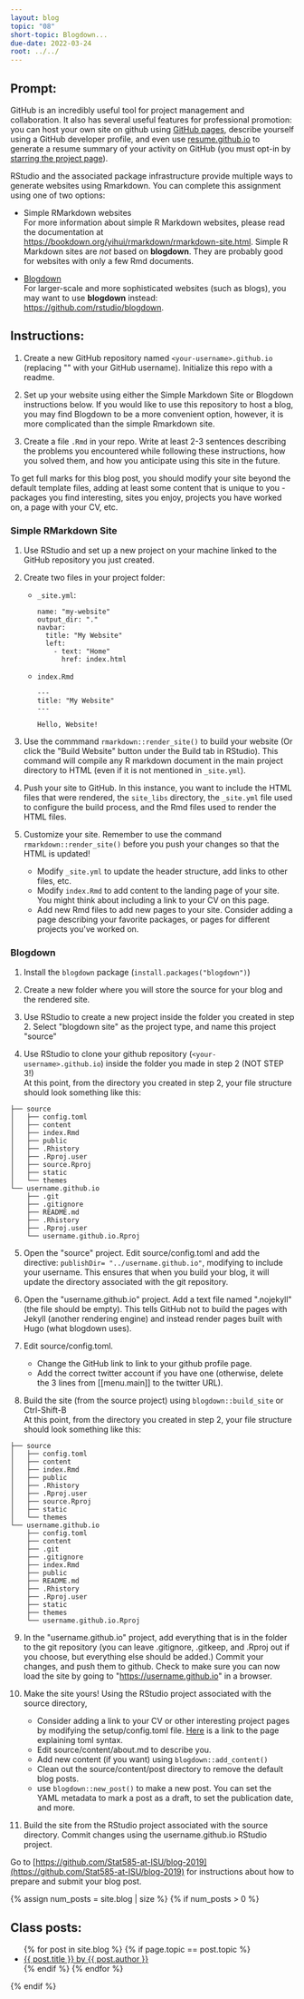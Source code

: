 ```yaml
---
layout: blog
topic: "08"
short-topic: Blogdown...
due-date: 2022-03-24
root: ../../
---
```


## Prompt:

GitHub is an incredibly useful tool for project management and collaboration. It also has several useful features for professional promotion: you can host your own site on github using [GitHub pages](https://pages.github.com/), describe yourself using a GitHub developer profile, and even use [resume.github.io](http://resume.github.io/) to generate a resume summary of your activity on GitHub (you must opt-in by [starring the project page](https://github.com/resume/resume.github.com)). 

RStudio and the associated package infrastructure provide multiple ways to generate websites using Rmarkdown. You can complete this assignment using one of two options: 

- Simple RMarkdown websites    
For more information about simple R Markdown websites, please read the documentation at https://bookdown.org/yihui/rmarkdown/rmarkdown-site.html. Simple R Markdown sites are _not_ based on **blogdown**. They are probably good for websites with only a few Rmd documents.

- [Blogdown](https://github.com/rstudio/blogdown)    
For larger-scale and more sophisticated websites (such as blogs), you may want to use **blogdown** instead: https://github.com/rstudio/blogdown.

## Instructions:

1. Create a new GitHub repository named `<your-username>.github.io` (replacing "<your-username>" with your GitHub username). Initialize this repo with a readme.

2. Set up your website using either the Simple Markdown Site or Blogdown instructions below. If you would like to use this repository to host a blog, you may find Blogdown to be a more convenient option, however, it is more complicated than the simple Rmarkdown site. 

3. Create a file <LastnameFirstname>`.Rmd` in your repo. Write at least 2-3 sentences describing the problems you encountered while following these instructions, how you solved them, and how you anticipate using this site in the future. 

To get full marks for this blog post, you should modify your site beyond the default template files, adding at least some content that is unique to you - packages you find interesting, sites you enjoy, projects you have worked on, a page with your CV, etc.

### Simple RMarkdown Site



1. Use RStudio and set up a new project on your machine linked to the GitHub repository you just created. 

2. Create two files in your project folder:
    - `_site.yml`:
      ```
      name: "my-website"
      output_dir: "."
      navbar:
        title: "My Website"
        left:
          - text: "Home"
            href: index.html
      ```
    
    - `index.Rmd`
      ```
      ---
      title: "My Website"
      ---
      
      Hello, Website!
      ```

3. Use the commmand `rmarkdown::render_site()` to build your website (Or click the "Build Website" button under the Build tab in RStudio). This command will compile any R markdown document in the main project directory to HTML (even if it is not mentioned in `_site.yml`). 

4. Push your site to GitHub. In this instance, you want to include the HTML files that were rendered, the `site_libs` directory, the `_site.yml` file used to configure the build process, and the Rmd files used to render the HTML files.

5. Customize your site. Remember to use the command `rmarkdown::render_site()` before you push your changes so that the HTML is updated!
    - Modify `_site.yml` to update the header structure, add links to other files, etc. 
    - Modify `index.Rmd` to add content to the landing page of your site. You might think about including a link to your CV on this page. 
    - Add new Rmd files to add new pages to your site. Consider adding a page describing your favorite packages, or pages for different projects you've worked on. 
    
### Blogdown

1. Install the `blogdown` package (`install.packages("blogdown")`)

2. Create a new folder where you will store the source for your blog and the rendered site.

3. Use RStudio to create a new project inside the folder you created in step 2. Select "blogdown site" as the project type, and name this project "source"

4. Use RStudio to clone your github repository (`<your-username>.github.io`) inside the folder you made in step 2 (NOT STEP 3!)    
At this point, from the directory you created in step 2, your file structure should look something like this:
```
├── source
│   ├── config.toml
│   ├── content
│   ├── index.Rmd
│   ├── public
│   ├── .Rhistory
│   ├── .Rproj.user
│   ├── source.Rproj
│   ├── static
│   └── themes
└── username.github.io
    ├── .git
    ├── .gitignore
    ├── README.md
    ├── .Rhistory
    ├── .Rproj.user
    └── username.github.io.Rproj
```

5. Open the "source" project. Edit source/config.toml and add the directive: `publishDir= "../username.github.io"`, modifying to include your username. This ensures that when you build your blog, it will update the directory associated with the git repository.

6. Open the "username.github.io" project. Add a text file named ".nojekyll" (the file should be empty). This tells GitHub not to build the pages with Jekyll (another rendering engine) and instead render pages built with Hugo (what blogdown uses).

7. Edit source/config.toml. 
    - Change the GitHub link to link to your github profile page. 
    - Add the correct twitter account if you have one (otherwise, delete the 3 lines from [[menu.main]] to the twitter URL). 

8. Build the site (from the source project) using `blogdown::build_site` or Ctrl-Shift-B    
At this point, from the directory you created in step 2, your file structure should look something like this:
```
├── source
│   ├── config.toml
│   ├── content
│   ├── index.Rmd
│   ├── public
│   ├── .Rhistory
│   ├── .Rproj.user
│   ├── source.Rproj
│   ├── static
│   └── themes
└── username.github.io
    ├── config.toml
    ├── content
    ├── .git
    ├── .gitignore
    ├── index.Rmd
    ├── public
    ├── README.md
    ├── .Rhistory
    ├── .Rproj.user
    ├── static
    ├── themes
    └── username.github.io.Rproj
```
    
9. In the "username.github.io" project, add everything that is in the folder to the git repository (you can leave .gitignore, .gitkeep, and .Rproj out if you choose, but everything else should be added.) Commit your changes, and push them to github. Check to make sure you can now load the site by going to "https://username.github.io" in a browser.

10. Make the site yours! Using the RStudio project associated with the source directory, 
    -  Consider adding a link to your CV or other interesting project pages by modifying the setup/config.toml file. [Here](https://bookdown.org/yihui/blogdown/configuration.html#toml-syntax) is a link to the page explaining toml syntax. 
    - Edit source/content/about.md to describe you.
    - Add new content (if you want) using `blogdown::add_content()`
    - Clean out the source/content/post directory to remove the default blog posts. 
    - use `blogdown::new_post()` to make a new post. You can set the YAML metadata to mark a post as a draft, to set the publication date, and more. 
11. Build the site from the RStudio project associated with the source directory. Commit changes using the username.github.io RStudio project. 


Go to [https://github.com/Stat585-at-ISU/blog-2019](https://github.com/Stat585-at-ISU/blog-2019) for instructions about how to prepare and submit your blog post.


{% assign num_posts = site.blog | size %}
{% if num_posts > 0 %}
## Class posts:

<ul>
{% for post in site.blog %}
  {% if page.topic == post.topic %}
  <li><a href="{{ post.url }}">{{ post.title }} by {{ post.author }}</a></li>
  {% endif %}
{% endfor %}
</ul>
{% endif %}
